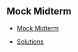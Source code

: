 Mock Midterm
---

* [Mock Midterm](https://docs.google.com/a/ucr.edu/document/d/1IQC1cvuxH_35zdoZ_26I0d_L7tb2AEkNtxLe-6_1z5g/edit?usp=sharing)


* [Solutions](https://docs.google.com/a/ucr.edu/document/d/1L6y4wVKiJ3k40YjUdqkruHkeSCRYhrlsvfW2C5bIITM/edit?usp=sharing)

<!--

Exercise 1


Write a program that outputs a menu that asks the user to pick an option between 1 - 6.
If the option is 6 then the program should exit.
Options 1 - 5 will be for the exercises.
If the output is not in the range from 1 - 6 then the program should alert the user that the option is invalid and ask the user to enter another option.

Until you implement the other exercises simply do nothing if the user chooses 2 - 5.
All of the exercises for this week will go in this file.

Example output:

> Lab 05 Menu<br>
> 1. Do nothing<br>
> 2. Exercise 2<br>
> 3. Exercise 3<br>
> 4. Exercise 4<br>
> 5. Exercise 5<br>
> 6. Exit
>
> Enter your choice: <u>**1**</u>
>
> Lab 05 Menu<br>
> 1. Do nothing<br>
> 2. Exercise 2<br>
> 3. Exercise 3<br>
> 4. Exercise 4<br>
> 5. Exercise 5<br>
> 6. Exit
>
> Enter your choice: <u>**7**</u><br>
> Invalid choice, try again.<br>
> Enter your choice: <u>**6**</u>
>
> Goodbye!

Another example:

> Lab 05 Menu<br>
> 1. Do nothing<br>
> 2. Exercise 2<br>
> 3. Exercise 3<br>
> 4. Exercise 4<br>
> 5. Exercise 5<br>
> 6. Exit
>
> Enter your choice: <u>**2**</u>
>
> Executing exercise 2...<br>
> (exercise 2 runs here)
>
> Lab 05 Menu<br>
> 1. Do nothing<br>
> 2. Exercise 2<br>
> 3. Exercise 3<br>
> 4. Exercise 4<br>
> 5. Exercise 5<br>
> 6. Exit
>
> Enter your choice: <u>**6**</u>
>
> Goodbye!


Exercise 2
---

Ask the user to enter a word that is exactly 3 characters long and output all permutations of the characters in the word.
Output 1 permutation of the word per line.

Example output:

> Enter a 3 letter word: <u>**bug**</u><br>
> bbb<br>
> bbu<br>
> bbg<br>
> bub<br>
> buu<br>
> bug<br>
> bgb<br>
> bgu<br>
> bgg<br>
> ubb<br>
> ubu<br>
> ubg<br>
> uub<br>
> uuu<br>
> uug<br>
> ugb<br>
> ugu<br>
> ugg<br>
> gbb<br>
> gbu<br>
> gbg<br>
> gub<br>
> guu<br>
> gug<br>
> ggb<br>
> ggu<br>
> ggg

Note that the order does not have to be exactly the same as above as long as all permutations are there (this order is the easiest, though).

**Bonus**

Allow a string of 4 characters and output all permutations of those characters.


Exercise 3
---

Ask the user for a number and output the multiplication table up to and including that number.

Example output:

> Please enter a number: <u>**4**</u><br>
> 1&nbsp;&nbsp;2&nbsp;&nbsp;3&nbsp;&nbsp;4<br>
> 2&nbsp;&nbsp;4&nbsp;&nbsp;6&nbsp;&nbsp;8<br>
> 3&nbsp;&nbsp;6&nbsp;&nbsp;9&nbsp;&nbsp;12<br>
> 4&nbsp;&nbsp;8&nbsp;&nbsp;12&nbsp;&nbsp;16<br>

**Bonus 1**

Add row and column numbers to your output

Example output for **Bonus 1**:

> Please enter a number: <u>**4**</u><br>
> &nbsp;&nbsp;&nbsp;&nbsp;&nbsp;1&nbsp;&nbsp;2&nbsp;&nbsp;3&nbsp;&nbsp;4<br>
> 1&nbsp;&nbsp;1&nbsp;&nbsp;2&nbsp;&nbsp;3&nbsp;&nbsp;4<br>
> 2&nbsp;&nbsp;2&nbsp;&nbsp;4&nbsp;&nbsp;6&nbsp;&nbsp;8<br>
> 3&nbsp;&nbsp;3&nbsp;&nbsp;6&nbsp;&nbsp;9&nbsp;&nbsp;12<br>
> 4&nbsp;&nbsp;4&nbsp;&nbsp;8&nbsp;&nbsp;12&nbsp;&nbsp;16<br>

**Bonus 2**

Notice in the table above that the table become more skewed as the numbers get larger.
Fix the problem by making the numbers right justified instead of left justified.

Example output for **Bonus 2**:

> Please enter a number: <u>**4**</u><br>
> &nbsp;&nbsp;&nbsp;&nbsp;&nbsp;1&nbsp;&nbsp;2&nbsp;&nbsp;&nbsp;&nbsp;&nbsp;3&nbsp;&nbsp;&nbsp;&nbsp;&nbsp;4<br>
> 1&nbsp;&nbsp;1&nbsp;&nbsp;2&nbsp;&nbsp;&nbsp;&nbsp;&nbsp;3&nbsp;&nbsp;&nbsp;&nbsp;&nbsp;4<br>
> 2&nbsp;&nbsp;2&nbsp;&nbsp;4&nbsp;&nbsp;&nbsp;&nbsp;&nbsp;6&nbsp;&nbsp;&nbsp;&nbsp;&nbsp;8<br>
> 3&nbsp;&nbsp;3&nbsp;&nbsp;6&nbsp;&nbsp;&nbsp;&nbsp;&nbsp;9&nbsp;&nbsp;12<br>
> 4&nbsp;&nbsp;4&nbsp;&nbsp;8&nbsp;&nbsp;12&nbsp;&nbsp;16<br>


Exercise 4
---

Ask the user to enter an integer ``n`` and print out a diamond whose center width is equal to ``(2 * n) - 1``.

Example output:

> Please enter an integer: <u>**3**</u><br>
> &nbsp;&nbsp;&nbsp;&nbsp;\*<br>
> &nbsp;&nbsp;\*\*\*<br>
> \*\*\*\*\*<br>
> &nbsp;&nbsp;\*\*\*<br>
> &nbsp;&nbsp;&nbsp;&nbsp;\*<br>


Exercise 5
---

Ask the user for an integer and output the factorial of that integer. Do not use multiplication.

In case you are unfamiliar with what the factorial function does, here is a brief definition:

>1. The factorial of a number ``n``, denoted ``n!``, is given by ``n! == n * (n-1) * (n-2) * (n-3) * ... * 3 * 2 * 1``<br>
>2. The special case of ``n == 0`` is defined as follows:<br>
>3. ``0! == 1``

Example output:

> Please enter an integer: <u>**5**</u><br>
> 5! = 120

**Bonus**

If the user enters a negative or floating point number alert the user that their input is invalid and re-prompt the user.

Example output 1 for **Bonus**:

> Please enter an integer: <u>**-1**</u><br>
> Error: Invalid Input!<br>
> Please enter an integer: <u>**0**</u><br>
> 1

Example output 2 for **Bonus**:

> Please enter an integer: <u>**1.4**</u><br>
> Error: Invalid Input!<br>
> Please enter an integer: <u>**3.0**</u><br>
> 6

-->
